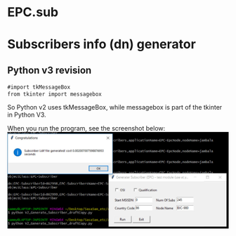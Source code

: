 # EPC.sub
Subscribers info (dn) generator
===

Python v3 revision
---

```
#import tkMessageBox
from tkinter import messagebox
```

So Python v2 uses tkMessageBox, while messagebox is part of the tkinter in Python V3.

When you run the program, see the screenshot below:
<img src="images/EPC_dn_script.jpg" width="750">
